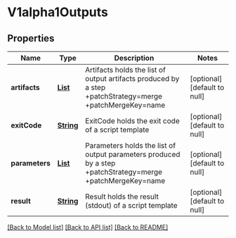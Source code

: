 # V1alpha1Outputs
## Properties

Name | Type | Description | Notes
------------ | ------------- | ------------- | -------------
**artifacts** | [**List**](v1alpha1.Artifact.md) | Artifacts holds the list of output artifacts produced by a step +patchStrategy&#x3D;merge +patchMergeKey&#x3D;name | [optional] [default to null]
**exitCode** | [**String**](string.md) | ExitCode holds the exit code of a script template | [optional] [default to null]
**parameters** | [**List**](v1alpha1.Parameter.md) | Parameters holds the list of output parameters produced by a step +patchStrategy&#x3D;merge +patchMergeKey&#x3D;name | [optional] [default to null]
**result** | [**String**](string.md) | Result holds the result (stdout) of a script template | [optional] [default to null]

[[Back to Model list]](../README.md#documentation-for-models) [[Back to API list]](../README.md#documentation-for-api-endpoints) [[Back to README]](../README.md)

